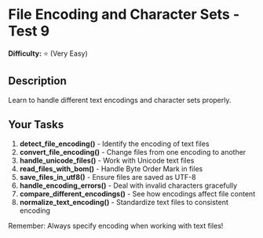 # File Encoding and Character Sets - Test 9

**Difficulty:** ⭐ (Very Easy)

## Description

Learn to handle different text encodings and character sets properly.

## Your Tasks

1. **detect_file_encoding()** - Identify the encoding of text files
2. **convert_file_encoding()** - Change files from one encoding to another
3. **handle_unicode_files()** - Work with Unicode text files
4. **read_files_with_bom()** - Handle Byte Order Mark in files
5. **save_files_in_utf8()** - Ensure files are saved as UTF-8
6. **handle_encoding_errors()** - Deal with invalid characters gracefully
7. **compare_different_encodings()** - See how encodings affect file content
8. **normalize_text_encoding()** - Standardize text files to consistent encoding

Remember: Always specify encoding when working with text files!
